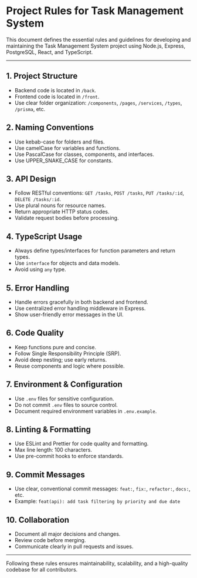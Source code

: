 # Project Rules for Task Management System

This document defines the essential rules and guidelines for developing and maintaining the Task Management System project using Node.js, Express, PostgreSQL, React, and TypeScript.

---

## 1. Project Structure
- Backend code is located in `/back`.
- Frontend code is located in `/front`.
- Use clear folder organization: `/components`, `/pages`, `/services`, `/types`, `/prisma`, etc.

## 2. Naming Conventions
- Use kebab-case for folders and files.
- Use camelCase for variables and functions.
- Use PascalCase for classes, components, and interfaces.
- Use UPPER_SNAKE_CASE for constants.

## 3. API Design
- Follow RESTful conventions: `GET /tasks`, `POST /tasks`, `PUT /tasks/:id`, `DELETE /tasks/:id`.
- Use plural nouns for resource names.
- Return appropriate HTTP status codes.
- Validate request bodies before processing.

## 4. TypeScript Usage
- Always define types/interfaces for function parameters and return types.
- Use `interface` for objects and data models.
- Avoid using `any` type.

## 5. Error Handling
- Handle errors gracefully in both backend and frontend.
- Use centralized error handling middleware in Express.
- Show user-friendly error messages in the UI.

## 6. Code Quality
- Keep functions pure and concise.
- Follow Single Responsibility Principle (SRP).
- Avoid deep nesting; use early returns.
- Reuse components and logic where possible.

## 7. Environment & Configuration
- Use `.env` files for sensitive configuration.
- Do not commit `.env` files to source control.
- Document required environment variables in `.env.example`.

## 8. Linting & Formatting
- Use ESLint and Prettier for code quality and formatting.
- Max line length: 100 characters.
- Use pre-commit hooks to enforce standards.

## 9. Commit Messages
- Use clear, conventional commit messages: `feat:`, `fix:`, `refactor:`, `docs:`, etc.
- Example: `feat(api): add task filtering by priority and due date`

## 10. Collaboration
- Document all major decisions and changes.
- Review code before merging.
- Communicate clearly in pull requests and issues.

---

Following these rules ensures maintainability, scalability, and a high-quality codebase for all contributors.
